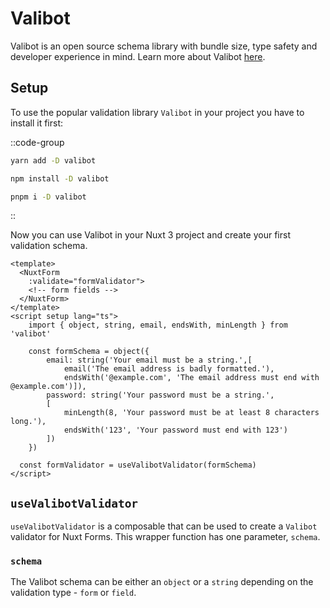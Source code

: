 # Valibot

Valibot is an open source schema library with bundle size, type safety and developer experience in mind.
Learn more about Valibot [here](https://valibot.dev/).

## Setup

To use the popular validation library `Valibot` in your project you have to install it first:

::code-group

```bash [yarn]
yarn add -D valibot
```

```bash [npm]
npm install -D valibot
```

```sh [pnpm]
pnpm i -D valibot
```

::

Now you can use Valibot in your Nuxt 3 project and create your first validation schema.

```vue
<template>
  <NuxtForm
    :validate="formValidator">
    <!-- form fields -->
  </NuxtForm>
</template>
<script setup lang="ts">
    import { object, string, email, endsWith, minLength } from 'valibot'

    const formSchema = object({
        email: string('Your email must be a string.',[
            email('The email address is badly formatted.'), 
            endsWith('@example.com', 'The email address must end with @example.com')]),
        password: string('Your password must be a string.',
        [
            minLength(8, 'Your password must be at least 8 characters long.'),
            endsWith('123', 'Your password must end with 123')
        ])
    })

  const formValidator = useValibotValidator(formSchema)
</script>
```

## `useValibotValidator`

`useValibotValidator` is a composable that can be used to create a `Valibot` validator for Nuxt Forms. This wrapper function has one parameter, `schema`.

### `schema`

The Valibot schema can be either an `object` or a `string` depending on the validation type - `form` or `field`.
